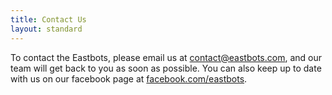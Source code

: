 ```yaml
---
title: Contact Us
layout: standard
---
```


To contact the Eastbots, please email us at <contact@eastbots.com>, and our team will get back to you as soon as possible.
You can also keep up to date with us on our facebook page at <a href="https://www.facebook.com/eastbots"> facebook.com/eastbots</a>.
